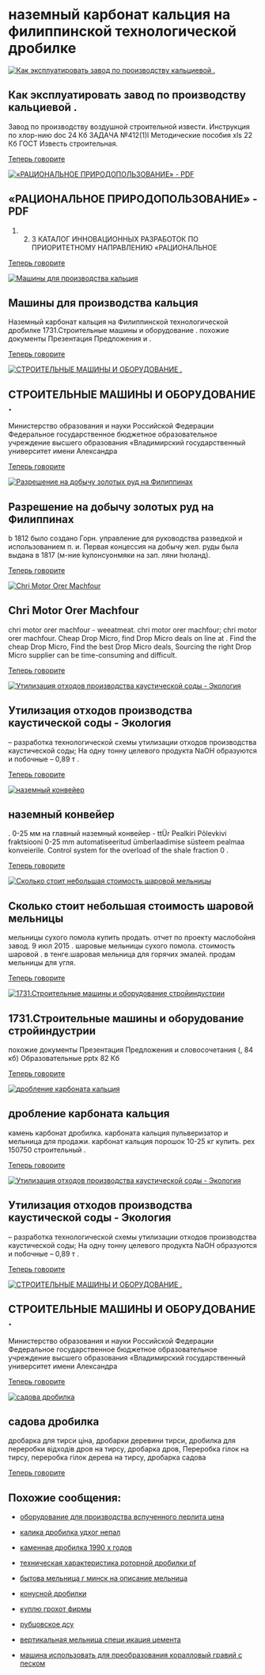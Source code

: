 # наземный карбонат кальция на филиппинской технологической дробилке
<a href="https://ru.ecuriezuff.be/products/" target="_blank">![Как эксплуатировать завод по производству кальциевой .](https://github.com/millmachine/images/raw/main/269.jpg)</a>
## Как эксплуатировать завод по производству кальциевой .
Завод по производству воздушной строительной извести. Инструкция по хлор-нию doc 24 Кб ЗАДАЧА №412(1)l Методические пособия xls 22 Кб ГОСТ Известь строительная.
<a href="https://ru.ecuriezuff.be/products/" target="_blank">Теперь говорите</a>
<a href="https://ru.ecuriezuff.be/products/" target="_blank">![«РАЦИОНАЛЬНОЕ ПРИРОДОПОЛЬЗОВАНИЕ» - PDF](https://github.com/millmachine/images/raw/main/747.jpg)</a>
## «РАЦИОНАЛЬНОЕ ПРИРОДОПОЛЬЗОВАНИЕ» - PDF
1. 2. 3 КАТАЛОГ ИННОВАЦИОННЫХ РАЗРАБОТОК ПО ПРИОРИТЕТНОМУ НАПРАВЛЕНИЮ «РАЦИОНАЛЬНОЕ 
<a href="https://ru.ecuriezuff.be/products/" target="_blank">Теперь говорите</a>
<a href="https://ru.ecuriezuff.be/products/" target="_blank">![Машины для производства кальция](https://github.com/millmachine/images/raw/main/650.jpg)</a>
## Машины для производства кальция
Наземный карбонат кальция на Филиппинской технологической дробилке  1731.Строительные машины и оборудование . похожие документы Презентация Предложения и .
<a href="https://ru.ecuriezuff.be/products/" target="_blank">Теперь говорите</a>
<a href="https://ru.ecuriezuff.be/products/" target="_blank">![СТРОИТЕЛЬНЫЕ МАШИНЫ И ОБОРУДОВАНИЕ .](https://github.com/millmachine/images/raw/main/351.jpg)</a>
## СТРОИТЕЛЬНЫЕ МАШИНЫ И ОБОРУДОВАНИЕ .
Министерство образования и науки Российской Федерации Федеральное государственное бюджетное образовательное учреждение высшего образования «Владимирский государственный университет имени Александра 
<a href="https://ru.ecuriezuff.be/products/" target="_blank">Теперь говорите</a>
<a href="https://ru.ecuriezuff.be/products/" target="_blank">![Разрешение на добычу золотых руд на Филиппинах](https://github.com/millmachine/images/raw/main/610.jpg)</a>
## Разрешение на добычу золотых руд на Филиппинах
b 1812 было создано Горн. управление для руководства разведкой и использованием п. и. Первая концессия на добычу жел. руды была выдана в 1817 (м-ние kулонсуонмяки на зап. ляни hюланд).
<a href="https://ru.ecuriezuff.be/products/" target="_blank">Теперь говорите</a>
<a href="https://ru.ecuriezuff.be/products/" target="_blank">![Chri Motor Orer Machfour](https://github.com/millmachine/images/raw/main/404.jpg)</a>
## Chri Motor Orer Machfour
chri motor orer machfour - weeatmeat. chri motor orer machfour; chri motor orer machfour. Cheap Drop Micro, find Drop Micro deals on line at . Find the cheap Drop Micro, Find the best Drop Micro deals, Sourcing the right Drop Micro supplier can be time-consuming and difficult.
<a href="https://ru.ecuriezuff.be/products/" target="_blank">Теперь говорите</a>
<a href="https://ru.ecuriezuff.be/products/" target="_blank">![Утилизация отходов производства каустической соды - Экология](https://github.com/millmachine/images/raw/main/351.jpg)</a>
## Утилизация отходов производства каустической соды - Экология
– разработка технологической схемы утилизации отходов производства каустической соды;  На одну тонну целевого продукта NaOH образуются и побочные – 0,89 т .
<a href="https://ru.ecuriezuff.be/products/" target="_blank">Теперь говорите</a>
<a href="https://ru.ecuriezuff.be/products/" target="_blank">![наземный конвейер](https://github.com/millmachine/images/raw/main/396.jpg)</a>
## наземный конвейер
. 0-25 мм на главный наземный конвейер - ttÜr Pealkiri Põlevkivi fraktsiooni 0-25 mm automatiseeritud ümberlaadimise süsteem pealmaa konveierile. Сontrol system for the overload of the shale fraction 0 .
<a href="https://ru.ecuriezuff.be/products/" target="_blank">Теперь говорите</a>
<a href="https://ru.ecuriezuff.be/products/" target="_blank">![Сколько стоит небольшая стоимость шаровой мельницы](https://github.com/millmachine/images/raw/main/459.jpg)</a>
## Сколько стоит небольшая стоимость шаровой мельницы
мельницы сухого помола купить продать. отчет по проекту маслобойня завод. 9 июл 2015 . шаровые мельницы сухого помола. стоимость шаровой . в тенге.шаровая мельница для горячих эмалей. продам мельницы для угля.
<a href="https://ru.ecuriezuff.be/products/" target="_blank">Теперь говорите</a>
<a href="https://ru.ecuriezuff.be/products/" target="_blank">![1731.Строительные машины и оборудование стройиндустрии ](https://github.com/millmachine/images/raw/main/108.jpg)</a>
## 1731.Строительные машины и оборудование стройиндустрии 
похожие документы Презентация Предложения и словосочетания (, 84 кб) Образовательные pptx 82 Кб
<a href="https://ru.ecuriezuff.be/products/" target="_blank">Теперь говорите</a>
<a href="https://ru.ecuriezuff.be/products/" target="_blank">![дробление карбоната кальция](https://github.com/millmachine/images/raw/main/702.jpg)</a>
## дробление карбоната кальция
камень карбонат дробилка. карбоната кальция пульверизатор и мельница для продажи. карбонат кальция порошок 10-25 кг купить. pex 150750 строительный .
<a href="https://ru.ecuriezuff.be/products/" target="_blank">Теперь говорите</a>
<a href="https://ru.ecuriezuff.be/products/" target="_blank">![Утилизация отходов производства каустической соды - Экология](https://github.com/millmachine/images/raw/main/66.jpg)</a>
## Утилизация отходов производства каустической соды - Экология
– разработка технологической схемы утилизации отходов производства каустической соды;  На одну тонну целевого продукта NaOH образуются и побочные – 0,89 т .
<a href="https://ru.ecuriezuff.be/products/" target="_blank">Теперь говорите</a>
<a href="https://ru.ecuriezuff.be/products/" target="_blank">![СТРОИТЕЛЬНЫЕ МАШИНЫ И ОБОРУДОВАНИЕ .](https://github.com/millmachine/images/raw/main/307.jpg)</a>
## СТРОИТЕЛЬНЫЕ МАШИНЫ И ОБОРУДОВАНИЕ .
Министерство образования и науки Российской Федерации Федеральное государственное бюджетное образовательное учреждение высшего образования «Владимирский государственный университет имени Александра 
<a href="https://ru.ecuriezuff.be/products/" target="_blank">Теперь говорите</a>
<a href="https://ru.ecuriezuff.be/products/" target="_blank">![садова дробилка](https://github.com/millmachine/images/raw/main/586.jpg)</a>
## садова дробилка
дробарка для тирси ціна, дробарки деревини тирси, дробилка для переробки відходів дров на тирсу, дробарка дров, Переробка гілок на тирсу, переробка гілок дерева на тирсу, дробарка садова 
<a href="https://ru.ecuriezuff.be/products/" target="_blank">Теперь говорите</a>
## Похожие сообщения:
* [оборудование для производства вспученного перлита цена](%D0%BE%D0%B1%D0%BE%D1%80%D1%83%D0%B4%D0%BE%D0%B2%D0%B0%D0%BD%D0%B8%D0%B5%20%D0%B4%D0%BB%D1%8F%20%D0%BF%D1%80%D0%BE%D0%B8%D0%B7%D0%B2%D0%BE%D0%B4%D1%81%D1%82%D0%B2%D0%B0%20%D0%B2%D1%81%D0%BF%D1%83%D1%87%D0%B5%D0%BD%D0%BD%D0%BE%D0%B3%D0%BE%20%D0%BF%D0%B5%D1%80%D0%BB%D0%B8%D1%82%D0%B0%20%D1%86%D0%B5%D0%BD%D0%B0.md)
* [калика дробилка удхог непал](%D0%BA%D0%B0%D0%BB%D0%B8%D0%BA%D0%B0%20%D0%B4%D1%80%D0%BE%D0%B1%D0%B8%D0%BB%D0%BA%D0%B0%20%D1%83%D0%B4%D1%85%D0%BE%D0%B3%20%D0%BD%D0%B5%D0%BF%D0%B0%D0%BB.md)
* [каменная дробилка 1990 х годов](%D0%BA%D0%B0%D0%BC%D0%B5%D0%BD%D0%BD%D0%B0%D1%8F%20%D0%B4%D1%80%D0%BE%D0%B1%D0%B8%D0%BB%D0%BA%D0%B0%201990%20%D1%85%20%D0%B3%D0%BE%D0%B4%D0%BE%D0%B2.md)
* [техническая характеристика роторной дробилки pf](%D1%82%D0%B5%D1%85%D0%BD%D0%B8%D1%87%D0%B5%D1%81%D0%BA%D0%B0%D1%8F%20%D1%85%D0%B0%D1%80%D0%B0%D0%BA%D1%82%D0%B5%D1%80%D0%B8%D1%81%D1%82%D0%B8%D0%BA%D0%B0%20%D1%80%D0%BE%D1%82%D0%BE%D1%80%D0%BD%D0%BE%D0%B9%20%D0%B4%D1%80%D0%BE%D0%B1%D0%B8%D0%BB%D0%BA%D0%B8%20pf.md)
* [бытова мельница г минск на описание мельница](%D0%B1%D1%8B%D1%82%D0%BE%D0%B2%D0%B0%20%D0%BC%D0%B5%D0%BB%D1%8C%D0%BD%D0%B8%D1%86%D0%B0%20%D0%B3%20%D0%BC%D0%B8%D0%BD%D1%81%D0%BA%20%D0%BD%D0%B0%20%D0%BE%D0%BF%D0%B8%D1%81%D0%B0%D0%BD%D0%B8%D0%B5%20%D0%BC%D0%B5%D0%BB%D1%8C%D0%BD%D0%B8%D1%86%D0%B0.md)
* [конусной дробилки](%D0%BA%D0%BE%D0%BD%D1%83%D1%81%D0%BD%D0%BE%D0%B9%20%D0%B4%D1%80%D0%BE%D0%B1%D0%B8%D0%BB%D0%BA%D0%B8.md)
* [куплю грохот фирмы](%D0%BA%D1%83%D0%BF%D0%BB%D1%8E%20%D0%B3%D1%80%D0%BE%D1%85%D0%BE%D1%82%20%D1%84%D0%B8%D1%80%D0%BC%D1%8B.md)
* [рубцовское дсу](%D1%80%D1%83%D0%B1%D1%86%D0%BE%D0%B2%D1%81%D0%BA%D0%BE%D0%B5%20%D0%B4%D1%81%D1%83.md)
* [вертикальная мельница специ икация цемента](%D0%B2%D0%B5%D1%80%D1%82%D0%B8%D0%BA%D0%B0%D0%BB%D1%8C%D0%BD%D0%B0%D1%8F%20%D0%BC%D0%B5%D0%BB%D1%8C%D0%BD%D0%B8%D1%86%D0%B0%20%D1%81%D0%BF%D0%B5%D1%86%D0%B8%20%D0%B8%D0%BA%D0%B0%D1%86%D0%B8%D1%8F%20%D1%86%D0%B5%D0%BC%D0%B5%D0%BD%D1%82%D0%B0.md)
* [машина использовать для преобразования коралловый гравий с песком](%D0%BC%D0%B0%D1%88%D0%B8%D0%BD%D0%B0%20%D0%B8%D1%81%D0%BF%D0%BE%D0%BB%D1%8C%D0%B7%D0%BE%D0%B2%D0%B0%D1%82%D1%8C%20%D0%B4%D0%BB%D1%8F%20%D0%BF%D1%80%D0%B5%D0%BE%D0%B1%D1%80%D0%B0%D0%B7%D0%BE%D0%B2%D0%B0%D0%BD%D0%B8%D1%8F%20%D0%BA%D0%BE%D1%80%D0%B0%D0%BB%D0%BB%D0%BE%D0%B2%D1%8B%D0%B9%20%D0%B3%D1%80%D0%B0%D0%B2%D0%B8%D0%B9%20%D1%81%20%D0%BF%D0%B5%D1%81%D0%BA%D0%BE%D0%BC.md)
